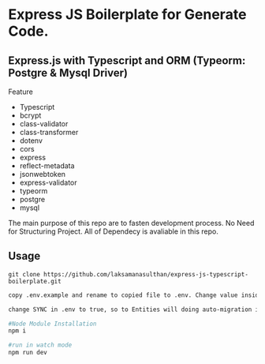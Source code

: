 # Express JS Boilerplate for Generate Code.

## Express.js with Typescript and ORM (Typeorm: Postgre & Mysql Driver)

Feature

-   Typescript
-   bcrypt
-   class-validator
-   class-transformer
-   dotenv
-   cors
-   express
-   reflect-metadata
-   jsonwebtoken
-   express-validator
-   typeorm
-   postgre
-   mysql

The main purpose of this repo are to fasten development process. No Need for Structuring Project. All of Dependecy is avaliable in this repo.

## Usage

```git
git clone https://github.com/laksamanasulthan/express-js-typescript-boilerplate.git
```

```bash
copy .env.example and rename to copied file to .env. Change value inside .env according to your Database Configuration

```

```bash
change SYNC in .env to true, so to Entities will doing auto-migration into database
```

```bash
#Node Module Installation
npm i

#run in watch mode
npm run dev
```
